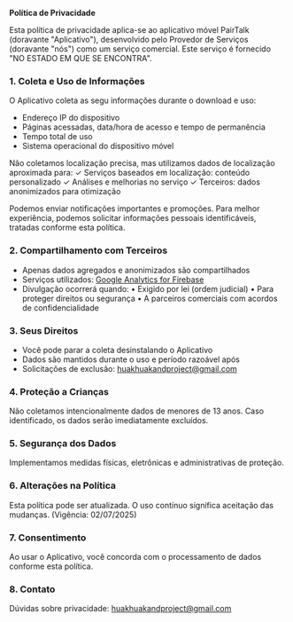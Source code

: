 **Política de Privacidade**

Esta política de privacidade aplica-se ao aplicativo móvel PairTalk (doravante "Aplicativo"), desenvolvido pelo Provedor de Serviços (doravante "nós") como um serviço comercial. Este serviço é fornecido "NO ESTADO EM QUE SE ENCONTRA".

### 1. Coleta e Uso de Informações

O Aplicativo coleta as segu informações durante o download e uso:
- Endereço IP do dispositivo
- Páginas acessadas, data/hora de acesso e tempo de permanência
- Tempo total de uso
- Sistema operacional do dispositivo móvel

Não coletamos localização precisa, mas utilizamos dados de localização aproximada para:
✓ Serviços baseados em localização: conteúdo personalizado
✓ Análises e melhorias no serviço
✓ Terceiros: dados anonimizados para otimização

Podemos enviar notificações importantes e promoções. Para melhor experiência, podemos solicitar informações pessoais identificáveis, tratadas conforme esta política.

### 2. Compartilhamento com Terceiros
- Apenas dados agregados e anonimizados são compartilhados
- Serviços utilizados: [Google Analytics for Firebase](https://firebase.google.com/support/privacy)
- Divulgação ocorrerá quando:
  • Exigido por lei (ordem judicial)
  • Para proteger direitos ou segurança
  • A parceiros comerciais com acordos de confidencialidade

### 3. Seus Direitos
- Você pode parar a coleta desinstalando o Aplicativo
- Dados são mantidos durante o uso e período razoável após
- Solicitações de exclusão: huakhuakandproject@gmail.com

### 4. Proteção a Crianças
Não coletamos intencionalmente dados de menores de 13 anos. Caso identificado, os dados serão imediatamente excluídos.

### 5. Segurança dos Dados
Implementamos medidas físicas, eletrônicas e administrativas de proteção.

### 6. Alterações na Política
Esta política pode ser atualizada. O uso contínuo significa aceitação das mudanças. (Vigência: 02/07/2025)

### 7. Consentimento
Ao usar o Aplicativo, você concorda com o processamento de dados conforme esta política.

### 8. Contato
Dúvidas sobre privacidade: huakhuakandproject@gmail.com
